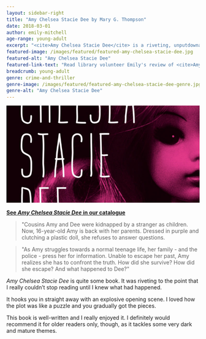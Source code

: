 ```yaml
---
layout: sidebar-right
title: "Amy Chelsea Stacie Dee by Mary G. Thompson"
date: 2018-03-01
author: emily-mitchell
age-range: young-adult
excerpt: "<cite>Amy Chelsea Stacie Dee</cite> is a riveting, unputdownable book."
featured-image: /images/featured/featured-amy-chelsea-stacie-dee.jpg
featured-alt: "Amy Chelsea Stacie Dee"
featured-link-text: "Read library volunteer Emily's review of <cite>Amy Chelsea Stacie Dee</cite>, by Mary G. Thompson."
breadcrumb: young-adult
genre: crime-and-thriller
genre-image: /images/featured/featured-amy-chelsea-stacie-dee-genre.jpg
genre-alt: "Amy Chelsea Stacie Dee"
---
```


![Amy Chelsea Stacie Dee](/images/featured/featured-amy-chelsea-stacie-dee.jpg)

**[See <cite>Amy Chelsea Stacie Dee</cite> in our catalogue](https://suffolk.spydus.co.uk/cgi-bin/spydus.exe/ENQ/OPAC/BIBENQ?BRN=2111651)**

> "Cousins Amy and Dee were kidnapped by a stranger as children. Now, 16-year-old Amy is back with her parents. Dressed in purple and clutching a plastic doll, she refuses to answer questions.

> "As Amy struggles towards a normal teenage life, her family - and the police - press her for information. Unable to escape her past, Amy realizes she has to confront the truth. How did she survive? How did she escape? And what happened to Dee?"

<cite>Amy Chelsea Stacie Dee</cite> is quite some book. It was riveting to the point that I really couldn’t stop reading until I knew what had happened.

It hooks you in straight away with an explosive opening scene. I loved how the plot was like a puzzle and you gradually got the pieces.

This book is well-written and I really enjoyed it. I definitely would recommend it for older readers only, though, as it tackles some very dark and mature themes.
